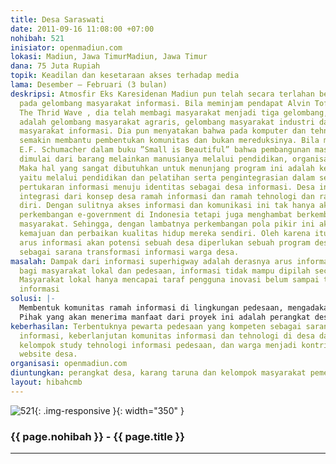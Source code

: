 ```yaml
---
title: Desa Saraswati
date: 2011-09-16 11:08:00 +07:00
nohibah: 521
inisiator: openmadiun.com
lokasi: Madiun, Jawa TimurMadiun, Jawa Timur
dana: 75 Juta Rupiah
topik: Keadilan dan kesetaraan akses terhadap media
lama: Desember – Februari (3 bulan)
deskripsi: Atmosfir Eks Karesidenan Madiun pun telah secara terlahan bergeser menuju
  pada gelombang masyarakat informasi. Bila meminjam pendapat Alvin Toffler pada bukunya
  The Thrid Wave , dia telah membagi masyarakat menjadi tiga gelombang, yang pertama
  adalah gelombang masyarakat agraris, gelombang masyarakat industri dan gelombang
  masyarakat informasi. Dia pun menyatakan bahwa pada komputer dan tehnologi akan
  semakin membantu pembentukan komunitas dan bukan mereduksinya. Bila meminjam pendapat
  E.F. Schumacher dalam buku ”Small is Beautiful” bahwa pembangunan masyarakat bukan
  dimulai dari barang melainkan manusianya melalui pendidikan, organisasi dan disiplin.
  Maka hal yang sangat dibutuhkan untuk menunjang program ini adalah ketiga hal tersebut
  yaitu melalui pendidikan dan pelatihan serta pengintegrasian dalam sebuah semangat
  pertukaran informasi menuju identitas sebagai desa informasi. Desa informasi merupakan
  integrasi dari konsep desa ramah informasi dan ramah tehnologi dan ramah potensi
  diri. Dengan sulitnya akses informasi dan komunikasi ini tak hanya akan memperlambat
  perkembangan e-government di Indonesia tetapi juga menghambat berkembangnya pengetahuan
  masyarakat. Sehingga, dengan lambatnya perkembangan pola pikir ini akan memperlambat
  kemajuan dan perbaikan kualitas hidup mereka sendiri. Oleh karena itu untuk memperlancar
  arus informasi akan potensi sebuah desa diperlukan sebuah program desa yang berfungsi
  sebagai sarana transformasi informasi warga desa.
masalah: Dampak dari informasi superhigway adalah derasnya arus informasi. Namun sayangnya
  bagi masyarakat lokal dan pedesaan, informasi tidak mampu dipilah secara bijaksana.
  Masyarakat lokal hanya mencapai taraf pengguna inovasi belum sampai taraf alih teknologi
  informasi
solusi: |-
  Membentuk komunitas ramah informasi di lingkungan pedesaan, mengadakan pelatihan penulisan berita dan pengelolaan website desa sebagai upaya penegakan prinsip jurnalisme kewargaan, dan membentuk polindes, pos linux pedesaaan sebagai base tehnologi untuk desa sebagai pusat koordinasi RT RW net.
  Pihak yang akan menerima manfaat dari proyek ini adalah perangkat desa, karang taruna dan kelompok masyarakat pemerhati tehnologi dan informasi di Desa Jjogodayuh kabupaten madiun sebagai pilot project.
keberhasilan: Terbentuknya pewarta pedesaan yang kompeten sebagai sarana keterbukaan
  informasi, keberlanjutan komunitas informasi dan tehnologi di desa dalam bentuk
  kelompok study tehnologi informasi pedesaan, dan warga menjadi kontributor aktif
  website desa.
organisasi: openmadiun.com
diuntungkan: perangkat desa, karang taruna dan kelompok masyarakat pemerhati tehnologi dan informasi di desa jogodayuh kabupaten madiun sebagai pilot project
layout: hibahcmb
---
```


![521](/static/img/hibahcmb/521.png){: .img-responsive }{: width="350" }

### {{ page.nohibah }} - {{ page.title }}

---
